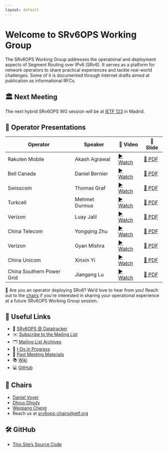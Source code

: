 ```yaml
---
layout: default
---
```


# Welcome to SRv6OPS Working Group

The SRv6OPS Working Group addresses the operational and deployment aspects of Segment Routing over IPv6 (SRv6). It serves as a platform for network operators to share practical experiences and tackle real-world challenges. Some of it is documented through Internet drafts aimed at publication as informational RFCs.

## 🏛️ Next Meeting

The next hybrid SRv6OPS WG session will be at [IETF 123](https://www.ietf.org/meeting/123/) in Madrid.

## 📂 Operator Presentations

| Operator       | Speaker           | 🎥 Video | 📄 Slide |
|----------------|-------------------|----------|----------|
| Rakuten Mobile | Akash Agrawal | [▶️ Watch](https://youtu.be/QmQ8VO5ldKA?si=7wX5HBRrGFsevI-4&t=2177) | [📄 PDF](https://datatracker.ietf.org/meeting/120/materials/slides-120-srv6ops-23-rakuten-srv6-deployment-case-study-00)|
| Bell Canada | Daniel Bernier | [▶️ Watch](https://youtu.be/qaU-KKScK-Y?si=w93aNVa8PtI96UOl&t=291) | [📄 PDF](https://datatracker.ietf.org/meeting/121/materials/slides-121-srv6ops-21-service-programming-00.pdf)|
| Swisscom | Thomas Graf | [▶️ Watch](https://youtu.be/qaU-KKScK-Y?si=c9YkW4Aoz1N5QhQp&t=2051) | [📄 PDF](https://datatracker.ietf.org/meeting/121/materials/slides-121-srv6ops-swisscom-srv6-network-incident-network-analytics-postmortem-00.pdf)|
| Turkcell       | Mehmet Durmus     | [▶️ Watch](https://youtu.be/2yzDrQEdAXU?si=LdCkrbo52WdkeRV8&t=278) | [📄 PDF](https://datatracker.ietf.org/meeting/122/materials/slides-122-srv6ops-21-srv6-turkcell-01.pdf) |
| Verizon | Luay Jalil | [▶️ Watch](https://youtu.be/QmQ8VO5ldKA?si=MKXcXVSD5gOU92n9&t=652) | [📄 PDF](https://datatracker.ietf.org/meeting/120/materials/slides-120-srv6ops-21-verizon-srv6-in-verizon-01)|
| China Telecom  | Yongqing Zhu      | [▶️ Watch](https://youtu.be/2yzDrQEdAXU?si=XP3Z_k68J6kutQVQ&t=2015) | [📄 PDF](https://datatracker.ietf.org/meeting/122/materials/slides-122-srv6ops-22-srv6-practice-in-china-telecom-00.pdf) |
| Verizon | Gyan Mishra | [▶️ Watch](https://youtu.be/qaU-KKScK-Y?si=1hHeO1AGCDzAcvDl&t=2994) | [📄 PDF](https://datatracker.ietf.org/meeting/121/materials/slides-121-srv6ops-24-srv6-dc-multi-pod-scenario-01.pdf)|
| China Unicom | Xinxin Yi | [▶️ Watch](https://youtu.be/QmQ8VO5ldKA?si=yUJoSgIBl54GkibY&t=1546) | [📄 PDF](https://datatracker.ietf.org/meeting/120/materials/slides-120-srv6ops-22-china-unicom-srv6-in-the-cloud-00)|
| China Southern Power Grid | Jiangang Lu | [▶️ Watch](https://youtu.be/qaU-KKScK-Y?si=c5W5tmCM17msh-MH&t=1165) | [📄 PDF](https://datatracker.ietf.org/meeting/121/materials/slides-121-srv6ops-22-srv6-in-smart-grid-00.pdf)|

📢 Are you an operator deploying SRv6? We’d love to hear from you! 
Reach out to the [chairs](mailto:srv6ops-chairs@ietf.org) if you’re interested in sharing your operational experience at a future SRv6OPS Working Group session.

## 🔗 Useful Links
- 📄 [SRv6OPS @ Datatracker](https://datatracker.ietf.org/wg/srv6ops/about/)
- ✉️ [Subscribe to the Mailing List](https://mailman3.ietf.org/mailman3/lists/srv6ops.ietf.org/)
- 🗂️ [Mailing List Archives](https://mailarchive.ietf.org/arch/browse/srv6ops/)
- 🧪 [I-Ds in Progress](https://datatracker.ietf.org/group/srv6ops/documents/)
- 📝 [Past Meeting Materials](https://datatracker.ietf.org/group/srv6ops/meetings/)
- 📚 [Wiki](https://wiki.ietf.org/en/group/srv6ops)
- 💻 [GitHub](https://github.com/ietf-wg-srv6ops)

## 👥 Chairs
- [Daniel Voyer](https://datatracker.ietf.org/person/danvoyerwork@gmail.com)
- [Dhruv Dhody](https://datatracker.ietf.org/person/dd@dhruvdhody.com)
- [Weiqiang Cheng](https://datatracker.ietf.org/person/chengweiqiang@chinamobile.com)
- Reach us at [srv6ops-chairs@ietf.org](mailto:srv6ops-chairs@ietf.org)
  
## 🛠️ GitHub
- [This Site’s Source Code](https://github.com/ietf-wg-srv6ops/ietf-wg-srv6ops.github.io)
